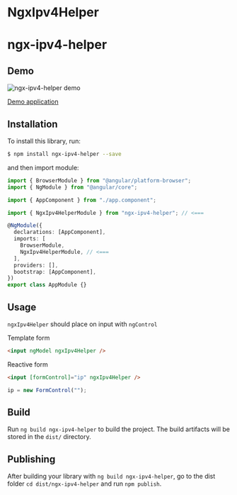 # NgxIpv4Helper

# ngx-ipv4-helper

## Demo

![ngx-ipv4-helper demo]()

[Demo application](https://bree7e.github.io/ngx-ipv4-helper/)

## Installation

To install this library, run:

```bash
$ npm install ngx-ipv4-helper --save
```

and then import module:

```typescript
import { BrowserModule } from "@angular/platform-browser";
import { NgModule } from "@angular/core";

import { AppComponent } from "./app.component";

import { NgxIpv4HelperModule } from "ngx-ipv4-helper"; // <===

@NgModule({
  declarations: [AppComponent],
  imports: [
    BrowserModule,
    NgxIpv4HelperModule, // <===
  ],
  providers: [],
  bootstrap: [AppComponent],
})
export class AppModule {}
```

## Usage

`ngxIpv4Helper` should place on input with `ngControl`

Template form

```html
<input ngModel ngxIpv4Helper />
```

Reactive form

```html
<input [formControl]="ip" ngxIpv4Helper />
```

```ts
ip = new FormControl("");
```

## Build

Run `ng build ngx-ipv4-helper` to build the project. The build artifacts will be stored in the `dist/` directory.

## Publishing

After building your library with `ng build ngx-ipv4-helper`, go to the dist folder `cd dist/ngx-ipv4-helper` and run `npm publish`.
